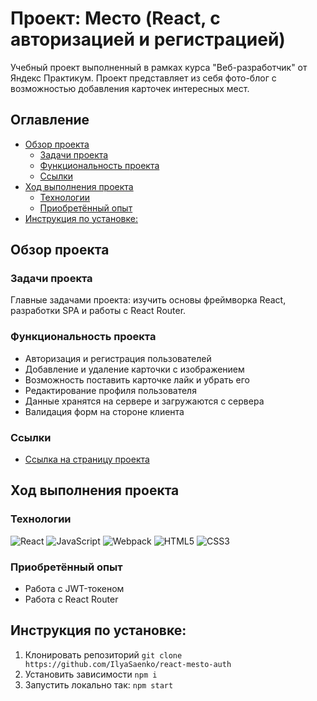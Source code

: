 # Проект: Место (React, с авторизацией и регистрацией)

Учебный проект выполненный в рамках курса "Веб-разработчик" от Яндекс Практикум. Проект представляет из себя фото-блог с возможностью добавления карточек интересных мест.

## Оглавление

- [Обзор проекта](#обзор-проекта)
  - [Задачи проекта](#задачи-проекта)
  - [Функциональность проекта](#функциональность-проекта)
  - [Ссылки](#ссылки)
- [Ход выполнения проекта](#ход-выполнения-проекта)
  - [Технологии](#технологии)
  - [Приобретённый опыт](#приобретённый-опыт)
- [Инструкция по установке:](#инструкция-по-установке:)

## Обзор проекта

### Задачи проекта

Главные задачами проекта: изучить основы фреймворка React, разработки SPA и работы с React Router.

### Функциональность проекта

* Авторизация и регистрация пользователей
* Добавление и удаление карточки с изображением
* Возможность поставить карточке лайк и убрать его
* Редактирование профиля пользователя
* Данные хранятся на сервере и загружаются с сервера
* Валидация форм на стороне клиента

### Ссылки

- [Ссылка на страницу проекта](https://ilyasaenko.github.io/react-mesto-auth/)

## Ход выполнения проекта

### Технологии
![React](https://img.shields.io/badge/-React-090909?style=for-the-badge&logo=React)
![JavaScript](https://img.shields.io/badge/-JavaScript-090909?style=for-the-badge&logo=JavaScript)
![Webpack](https://img.shields.io/badge/-Webpack-090909?style=for-the-badge&logo=Webpack)
![HTML5](https://img.shields.io/badge/-HTML5-090909?style=for-the-badge&logo=HTML5)
![CSS3](https://img.shields.io/badge/-CSS3-090909?style=for-the-badge&logo=CSS3)

### Приобретённый опыт

- Работа с JWT-токеном
- Работа с React Router

## Инструкция по установке:
1. Клонировать репозиторий
`git clone https://github.com/IlyaSaenko/react-mesto-auth`
2. Установить зависимости
`npm i`
3. Запустить локально так:
`npm start`